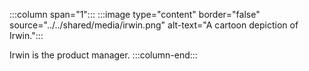 :::column span="1":::
:::image type="content" border="false" source="../../shared/media/irwin.png" alt-text="A cartoon depiction of Irwin.":::

Irwin is the product manager.
:::column-end:::